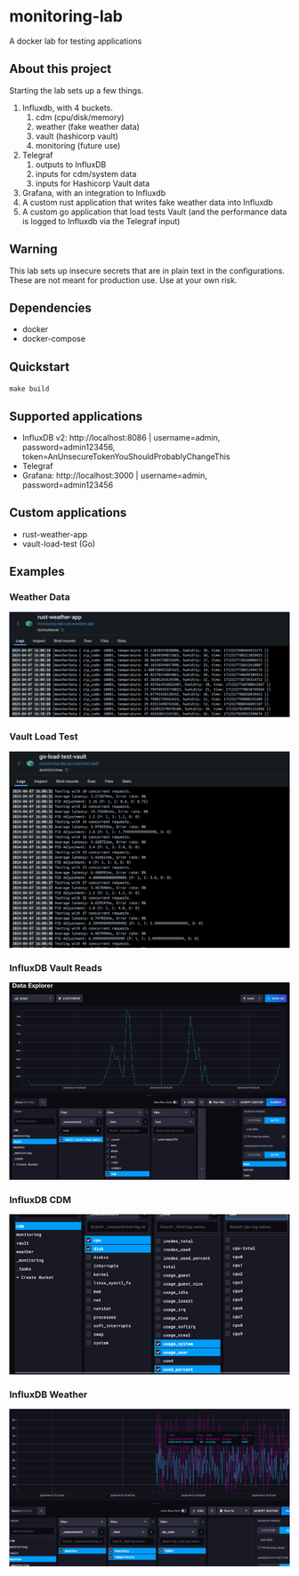 # monitoring-lab

A docker lab for testing applications

## About this project

Starting the lab sets up a few things.

1. Influxdb, with 4 buckets.
    1. cdm (cpu/disk/memory)
    2. weather (fake weather data)
    3. vault (hashicorp vault)
    4. monitoring (future use)
2. Telegraf
    1. outputs to InfluxDB
    2. inputs for cdm/system data
    3. inputs for Hashicorp Vault data
3. Grafana, with an integration to Influxdb
4. A custom rust application that writes fake weather data into Influxdb
5. A custom go application that load tests Vault (and the performance data is logged to Influxdb via the Telegraf input)

## Warning

This lab sets up insecure secrets that are in plain text in the configurations.  These are not meant for production use.  Use at your own risk.

## Dependencies

- docker
- docker-compose

## Quickstart

`make build`

## Supported applications

- InfluxDB v2: http://localhost:8086 | username=admin, password=admin123456, token=AnUnsecureTokenYouShouldProbablyChangeThis
- Telegraf
- Grafana: http://localhost:3000 | username=admin, password=admin123456

## Custom applications

- rust-weather-app
- vault-load-test (Go)

## Examples

### Weather Data
![Weather Data](images/weather.png)

### Vault Load Test
![Vault Load Test](images/vault-load-test.png)

### InfluxDB Vault Reads
![InfluxDB Vault Reads](images/influxdb-vault-reads.png)

### InfluxDB CDM
![CDM Data](images/influxdb-cdm.png)

### InfluxDB Weather
![Weather Data](images/influxdb-weather.png)
